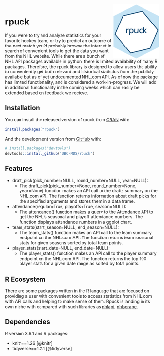 
<!-- README.md is generated from README.Rmd. Please edit that file -->

<img src="img/rpuck_logo.png" width="150" align = "right">

# rpuck

<!-- badges: start -->

<!-- badges: end -->

If you were to try and analyze statistics for your favorite hockey team,
or try to predict an outcome of the next match you’d probably browse the
internet in search of convenient tools to get the data you want from the
NHL website. While there are a bunch of NHL API packages available in
python, there is limited availability of many R packages. Therefore, the
rpuck library is designed to allow users the ability to conveniently get
both relevant and historical statistics from the publicly available but
as of yet undocumented NHL.com API. As of now the package has limited
functionality, and is considered a work-in-progress. We will add in
additional functionality in the coming weeks which can easily be
extended based on feedback we recieve.

## Installation

You can install the released version of rpuck from
[CRAN](https://CRAN.R-project.org) with:

``` r
install.packages("rpuck")
```

And the development version from [GitHub](https://github.com/) with:

``` r
# install.packages("devtools")
devtools::install_github("UBC-MDS/rpuck")
```

## Features

  - draft\_pick(pick\_number=NULL, round\_number=NULL, year=NULL):
      - The draft\_pick(pick\_number=None, round\_number=None,
        year=None) function makes an API call to the drafts summary on
        the NHL.com API. The function returns information about draft
        picks for the specified arguments and stores them in a data
        frame.
  - attendance(regular=True, playoffs=True, season=NULL):
      - The attendance() function makes a query to the Attendance API to
        get the NHL’s seasonal and playoff attendance numbers. The
        function displays attendance numbers in a ggplot chart.
  - team\_stats(start\_season=NULL, end\_season=NULL):
      - The team\_stats() function makes an API call to the team summary
        endpoint on the NHL.com API. The function returns team seasonal
        stats for given seasons sorted by total team points.
  - player\_stats(start\_date=NULL, end\_date=NULL):
      - The player\_stats() function makes an API call to the player
        summary endpoint on the NHL.com API. The function returns the
        top 100 player stats for a given date range as sorted by total
        points.

## R Ecosystem

There are some packages written in the R language that are focused on
providing a user with convenient tools to access statistics from NHL.com
with API calls and helping to make sense of them. Rpuck is landing in
its own niche with compared with such libraries as
[nhlapi](https://github.com/zamorarr/nhlapi),
[nhlscrape](https://cran.r-project.org/web/packages/nhlscrape/index.html).

## Dependencies

R version 3.6.1 and R packages:

  - knitr==1.26 \[@knitr\]
  - tidyverse==1.2.1 \[@tidyverse\]
